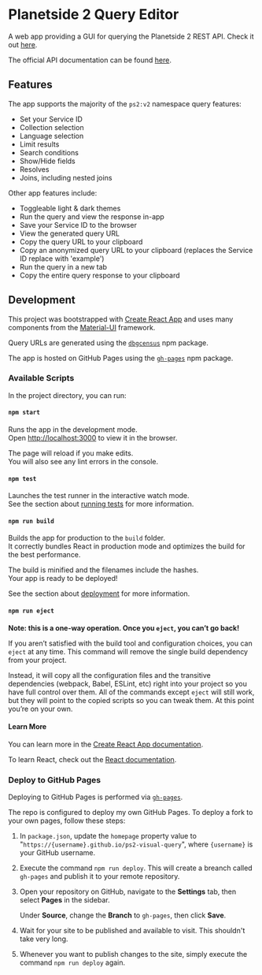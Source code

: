 # Planetside  2 Query Editor

A web app providing a GUI for querying the Planetside 2 REST API. Check it out [here](https://eating-coleslaw.github.io/ps2-visual-query/).

The official API documentation can be found [here](https://census.daybreakgames.com/).

## Features

The app supports the majority of the `ps2:v2` namespace query features:

- Set your Service ID
- Collection selection
- Language selection
- Limit results
- Search conditions
- Show/Hide fields
- Resolves
- Joins, including nested joins

Other app features include:

- Toggleable light & dark themes
- Run the query and view the response in-app
- Save your Service ID to the browser
- View the generated query URL
- Copy the query URL to your clipboard
- Copy an anonymized query URL to your clipboard (replaces the Service ID replace with 'example')
- Run the query in a new tab
- Copy the entire query response to your clipboard

## Development

This project was bootstrapped with [Create React App](https://github.com/facebook/create-react-app) and uses many components from the [Material-UI](https://material-ui.com/) framework.

Query URLs are generated using the [`dbgcensus`](https://www.npmjs.com/package/dbgcensus) npm package.

The app is hosted on GitHub Pages using the [`gh-pages`](https://www.npmjs.com/package/gh-pages?activeTab=readme) npm package.

### Available Scripts

In the project directory, you can run:

#### `npm start`

Runs the app in the development mode.\
Open [http://localhost:3000](http://localhost:3000) to view it in the browser.

The page will reload if you make edits.\
You will also see any lint errors in the console.

#### `npm test`

Launches the test runner in the interactive watch mode.\
See the section about [running tests](https://facebook.github.io/create-react-app/docs/running-tests) for more information.

#### `npm run build`

Builds the app for production to the `build` folder.\
It correctly bundles React in production mode and optimizes the build for the best performance.

The build is minified and the filenames include the hashes.\
Your app is ready to be deployed!

See the section about [deployment](https://facebook.github.io/create-react-app/docs/deployment) for more information.

#### `npm run eject`

**Note: this is a one-way operation. Once you `eject`, you can’t go back!**

If you aren’t satisfied with the build tool and configuration choices, you can `eject` at any time. This command will remove the single build dependency from your project.

Instead, it will copy all the configuration files and the transitive dependencies (webpack, Babel, ESLint, etc) right into your project so you have full control over them. All of the commands except `eject` will still work, but they will point to the copied scripts so you can tweak them. At this point you’re on your own.

#### Learn More

You can learn more in the [Create React App documentation](https://facebook.github.io/create-react-app/docs/getting-started).

To learn React, check out the [React documentation](https://reactjs.org/).

### Deploy to GitHub Pages

Deploying to GitHub Pages is performed via [`gh-pages`](https://www.npmjs.com/package/gh-pages?activeTab=readme).

The repo is configured to deploy my own GitHub Pages. To deploy a fork to your own pages, follow these steps:

1. In `package.json`, update the `homepage` property value to "`https://{username}.github.io/ps2-visual-query`", where `{username}` is your GitHub username.
2. Execute the command `npm run deploy`. This will create a breanch called `gh-pages` and publish it to your remote repository.
3. Open your repository on GitHub, navigate to the __Settings__ tab, then select __Pages__ in the sidebar.

   Under __Source__, change the __Branch__ to `gh-pages`, then click __Save__.

4. Wait for your site to be published and available to visit. This shouldn't take very long.
5. Whenever you want to publish changes to the site, simply execute the command `npm run deploy` again.

